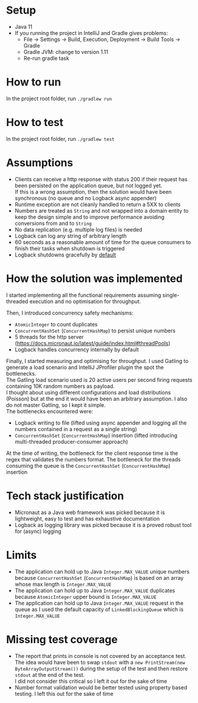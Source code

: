 # Setup
* Java 11
* If you running the project in IntelliJ and Gradle gives problems:   
    * File -> Settings -> Build, Execution, Deployment -> Build Tools -> Gradle
    * Gradle JVM: change to version 1.11
    * Re-run gradle task 

# How to run
In the project root folder, run `./gradlew run`

# How to test
In the project root folder, run `./gradlew test`

# Assumptions
* Clients can receive a http response with status 200 if their request has been persisted on the application queue, but not logged yet.  
If this is a wrong assumption, then the solution would have been synchronous (no queue and no Logback async appender)
* Runtime exception are not cleanly handled to return a 5XX to clients
* Numbers are treated as `String` and not wrapped into a domain entity to keep the design simple and to improve performance avoiding conversions from and to `String`
* No data replication (e.g. multiple log files) is needed
* Logback can log any string of arbitrary length
* 60 seconds as a reasonable amount of time for the queue consumers to finish their tasks when shutdown is triggered
* Logback shutdowns gracefully by [default](http://logback.qos.ch/manual/configuration.html#shutdownHook)


# How the solution was implemented
I started implementing all the functional requirements assuming single-threaded execution and no optimisation for throughput.

Then, I introduced concurrency safety mechanisms:
* `AtomicInteger` to count duplicates
* `ConcurrentHashSet` (`ConcurrentHashMap`) to persist unique numbers
* 5 threads for the http server (https://docs.micronaut.io/latest/guide/index.html#threadPools)
* Logback handles concurrency internally by default

Finally, I started measuring and optimising for throughput.
I used Gatling to generate a load scenario and IntelliJ JProfiler plugin the spot the bottlenecks.  
The Gatling load scenario used is 20 active users per second firing requests containing 10K random numbers as payload.  
I thought about using different configurations and load distributions (Poisson) but at the end it would have been an arbitrary assumption.
I also do not master Gatling, so I kept it simple.  
The bottlenecks encountered were:
* Logback writing to file (lifted using async appender and logging all the numbers contained in a request as a single string)
* `ConcurrentHashSet` (`ConcurrentHashMap`) insertion (lifted introducing multi-threaded producer-consumer approach)

At the time of writing, the bottleneck for the client response time is the regex that validates the numbers format.
The bottleneck for the threads consuming the queue is the `ConcurrentHashSet` (`ConcurrentHashMap`) insertion

# Tech stack justification
* Micronaut as a Java web framework was picked because it is lightweight, easy to test and has exhaustive documentation
* Logback as logging library was picked because it is a proved robust tool for (async) logging

# Limits
* The application can hold up to Java `Integer.MAX_VALUE` unique numbers because `ConcurrentHashSet` (`ConcurrentHashMap`) is based on an array whose max length is `Integer.MAX_VALUE`
* The application can hold up to Java `Integer.MAX_VALUE` duplicates because `AtomicInteger` upper bound is `Integer.MAX_VALUE`
* The application can hold up to Java `Integer.MAX_VALUE` request in the queue as I used the default capacity of `LinkedBlockingQueue` which is `Integer.MAX_VALUE`

# Missing test coverage
* The report that prints in console is not covered by an acceptance test.  
The idea would have been to swap `stdout` with a `new PrintStream(new ByteArrayOutputStream())` during the setup of the test and then restore `stdout` at the end of the test.  
I did not consider this critical so I left it out for the sake of time
* Number format validation would be better tested using property based testing. I left this out for the sake of time

 